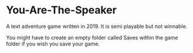 # You-Are-The-Speaker
A text adventure game written in 2019. It is semi playable but not winnable.

You might have to create an empty folder called Saves within the game folder if you wish you save your game.
